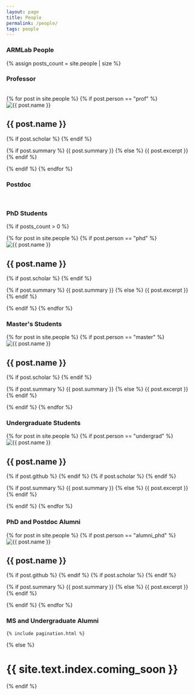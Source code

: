 ```yaml
---
layout: page
title: People
permalink: /people/
tags: people
---
```


<h3> ARMLab People </h3>


{% assign posts_count = site.people | size %}

<div class="home">

<h3>Professor</h3> <br>

<div class="posts">
      {% for post in site.people %}
      {% if post.person == "prof" %}
      <div class="person-card">
            <img src="images/{{ post.image }}" alt="{{ post.name }}" class="profile-image">
            <div class="person-info">
                <h2 class="person-name">{{ post.name }}</h2>
                <div class="social-icons">
                    <a href="{{ post.website }}"><i class="fas fa-home"></i></a>
                    <a href="https://github.com/{{ post.github }}"><i class="fab fa-github"></i></a>
                    {% if post.scholar %}
                        <a href="https://scholar.google.com/citations?user={{ post.scholar }}&hl=en"><i class="fas fa-graduation-cap"></i></a>
                    {% endif %}
                </div>
                <p class="person-description">{% if post.summary %}
              {{ post.summary }}
            {% else %}
              {{ post.excerpt }}
            {% endif %}</p>
            </div>
    </div>
    {% endif %}
      {% endfor %}
    </div>

<h3>Postdoc</h3> <br>

<h3>PhD Students</h3>


  {% if posts_count > 0 %}
    <div class="posts">
      {% for post in site.people %}
      {% if post.person == "phd" %}
      <div class="person-card">
            <img src="images/{{ post.image }}" alt="{{ post.name }}" class="profile-image">
            <div class="person-info">
                <h2 class="person-name">{{ post.name }}</h2>
                <div class="social-icons">
                    <a href="{{ post.website }}"><i class="fas fa-home"></i></a>
                    <a href="https://github.com/{{ post.github }}"><i class="fab fa-github"></i></a>
                    {% if post.scholar %}
                        <a href="https://scholar.google.com/citations?user={{ post.scholar }}&hl=en"><i class="fas fa-graduation-cap"></i></a>
                    {% endif %}
                </div>
                <p class="person-description">{% if post.summary %}
              {{ post.summary }}
            {% else %}
              {{ post.excerpt }}
            {% endif %}</p>
            </div>
    </div>
    {% endif %}
      {% endfor %}
    </div>
    <h3> Master's Students </h3>
    <div class="posts">
      {% for post in site.people %}
      {% if post.person == "master" %}
      <div class="person-card">
            <img src="images/{{ post.image }}" alt="{{ post.name }}" class="profile-image">
            <div class="person-info">
                <h2 class="person-name">{{ post.name }}</h2>
                <div class="social-icons">
                    <a href="{{ post.website }}"><i class="fas fa-home"></i></a>
                    <a href="https://github.com/{{ post.github }}"><i class="fab fa-github"></i></a>
                    {% if post.scholar %}
                        <a href="https://scholar.google.com/citations?user={{ post.scholar }}&hl=en"><i class="fas fa-graduation-cap"></i></a>
                    {% endif %}
                </div>
                <p class="person-description">{% if post.summary %}
              {{ post.summary }}
            {% else %}
              {{ post.excerpt }}
            {% endif %}</p>
            </div>
    </div>
    {% endif %}
      {% endfor %}
    </div>
    <h3> Undergraduate Students </h3>
    <div class="posts">
      {% for post in site.people %}
      {% if post.person == "undergrad" %}
      <div class="person-card">
            <img src="images/{{ post.image }}" alt="{{ post.name }}" class="profile-image">
            <div class="person-info">
                <h2 class="person-name">{{ post.name }}</h2>
                <div class="social-icons">
                    <a href="{{ post.website }}"><i class="fas fa-home"></i></a>
                    {% if post.github %}
                    <a href="https://github.com/{{ post.github }}"><i class="fab fa-github"></i></a>
                    {% endif %}
                    {% if post.scholar %}
                        <a href="https://scholar.google.com/citations?user={{ post.scholar }}&hl=en"><i class="fas fa-graduation-cap"></i></a>
                    {% endif %}
                </div>
                <p class="person-description">{% if post.summary %}
              {{ post.summary }}
            {% else %}
              {{ post.excerpt }}
            {% endif %}</p>
            </div>
    </div>
    {% endif %}
      {% endfor %}
    </div>
    <h3> PhD and Postdoc Alumni </h3>
    <div class="posts">
      {% for post in site.people %}
      {% if post.person == "alumni_phd" %}
      <div class="person-card">
            <img src="images/{{ post.image }}" alt="{{ post.name }}" class="profile-image">
            <div class="person-info">
                <h2 class="person-name">{{ post.name }}</h2>
                <div class="social-icons">
                    <a href="{{ post.website }}"><i class="fas fa-home"></i></a>
                    {% if post.github %}
                    <a href="https://github.com/{{ post.github }}"><i class="fab fa-github"></i></a>
                    {% endif %}
                    {% if post.scholar %}
                        <a href="https://scholar.google.com/citations?user={{ post.scholar }}&hl=en"><i class="fas fa-graduation-cap"></i></a>
                    {% endif %}
                </div>
                <p class="person-description">{% if post.summary %}
              {{ post.summary }}
            {% else %}
              {{ post.excerpt }}
            {% endif %}</p>
            </div>
    </div>
    {% endif %}
      {% endfor %}
    </div>
    <h3> MS and Undergraduate Alumni </h3>

    

    {% include pagination.html %}
  {% else %}
    <h1 class='center'>{{ site.text.index.coming_soon }}</h1>
  {% endif %}



</div>
